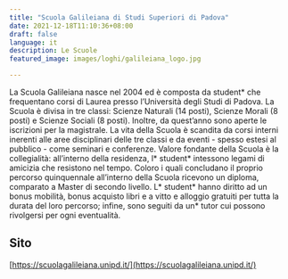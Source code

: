 ```yaml
---
title: "Scuola Galileiana di Studi Superiori di Padova"
date: 2021-12-18T11:10:36+08:00
draft: false
language: it
description: Le Scuole
featured_image: images/loghi/galileiana_logo.jpg

---
```


La Scuola Galileiana nasce nel 2004 ed è composta da student* che frequentano corsi di Laurea presso l’Università degli Studi di Padova. La Scuola è divisa in tre classi: Scienze Naturali (14 posti), Scienze Morali (8 posti) e Scienze Sociali (8 posti). Inoltre, da quest’anno sono aperte le iscrizioni per la magistrale.
La vita della Scuola è scandita da corsi interni inerenti alle aree disciplinari delle tre classi e da eventi - spesso estesi al pubblico - come seminari e conferenze. Valore fondante della Scuola è la collegialità: all’interno della residenza, l* student* intessono legami di amicizia che resistono nel tempo.
Coloro i quali concludano il proprio percorso quinquennale all’interno della Scuola ricevono un diploma, comparato a Master di secondo livello. L* student* hanno diritto ad un bonus mobilità, bonus acquisto libri e a vitto e alloggio gratuiti per tutta la durata del loro percorso; infine, sono seguiti da un* tutor cui possono rivolgersi per ogni eventualità.    

## Sito

[https://scuolagalileiana.unipd.it/](https://scuolagalileiana.unipd.it/)